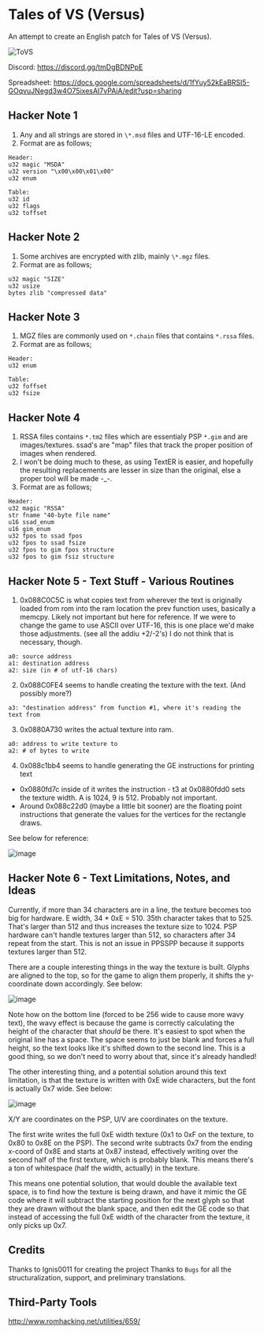 # Tales of VS (Versus)

An attempt to create an English patch for Tales of VS (Versus).

![ToVS](https://raw.githubusercontent.com/lifebottle/Tales-of-VS/main/docs/proj_logo.png)

Discord: https://discord.gg/tmDgBDNPpE

Spreadsheet: https://docs.google.com/spreadsheets/d/1fYuy52kEaBRSI5-GOqvuJNegd3w4O75ixesAI7vPAiA/edit?usp=sharing

## Hacker Note 1
1. Any and all strings are stored in `\*.msd` files and UTF-16-LE encoded.
2. Format are as follows;

```
Header:
u32 magic "MSDA"
u32 version "\x00\x00\x01\x00"
u32 enum 

Table:
u32 id
u32 flags
u32 toffset
```

## Hacker Note 2
1. Some archives are encrypted with zlib, mainly `\*.mgz` files.
2. Format are as follows;
```
u32 magic "SIZE"
u32 usize
bytes zlib "compressed data"
```

## Hacker Note 3
1. MGZ files are commonly used on `*.chain` files that contains `*.rssa` files.
2. Format are as follows;
```
Header:
u32 enum

Table:
u32 foffset
u32 fsize
```

## Hacker Note 4
1. RSSA files contains `*.tm2` files which are essentialy PSP `*.gim` and are images/textures. ssad's are "map" files that track the proper position of images when rendered.
2. I won't be doing much to these, as using TextER is easier, and hopefully the resulting replacements are lesser in size than the original, else a proper tool will be made -_-.
3. Format are as follows;
```
Header:
u32 magic "RSSA"
str fname "40-byte file name"
u16 ssad_enum
u16 gim_enum
u32 fpos to ssad fpos
u32 fpos to ssad fsize
u32 fpos to gim fpos structure
u32 fpos to gim fsiz structure

```

## Hacker Note 5 - Text Stuff - Various Routines
1. 0x088C0C5C is what copies text from wherever the text is originally loaded from rom into the ram location the prev function uses, basically a memcpy. Likely not important but here for reference. If we were to change the game to use ASCII over UTF-16, this is one place we'd make those adjustments. (see all the addiu +2/-2's) I do not think that is necessary, though.
```
a0: source address
a1: destination address
a2: size (in # of utf-16 chars)
```
2. 0x088C0FE4 seems to handle creating the texture with the text. (And possibly more?)
```
a3: "destination address" from function #1, where it's reading the text from
```
3. 0x0880A730 writes the actual texture into ram.
```
a0: address to write texture to
a2: # of bytes to write
```
4. 0x088c1bb4 seems to handle generating the GE instructions for printing text
* 0x0880fd7c inside of it writes the instruction - t3 at 0x0880fdd0 sets the texture width. A is 1024, 9 is 512. Probably not important.
* Around 0x088c22d0 (maybe a little bit sooner) are the floating point instructions that generate the values for the vertices for the rectangle draws.

See below for reference:

![image](https://user-images.githubusercontent.com/6155506/136289026-8ae9c8c1-a28b-4150-9d33-3bbfcb64ea17.png)

## Hacker Note 6 - Text Limitations, Notes, and Ideas
Currently, if more than 34 characters are in a line, the texture becomes too big for hardware. E width, 34 * 0xE = 510. 35th character takes that to 525. That's larger than 512 and thus increases the texture size to 1024. PSP hardware can't handle textures larger than 512, so characters after 34 repeat from the start. This is not an issue in PPSSPP because it supports textures larger than 512.

There are a couple interesting things in the way the texture is built. Glyphs are aligned to the top, so for the game to align them properly, it shifts the y-coordinate down accordingly. See below:

![image](https://user-images.githubusercontent.com/6155506/136292348-ce02bed3-b782-4121-8cc9-fe9ec6313273.png)

Note how on the bottom line (forced to be 256 wide to cause more wavy text), the wavy effect is because the game is correctly calculating the height of the character that *should* be there. It's easiest to spot when the original line has a space. The space seems to just be blank and forces a full height, so the text looks like it's shifted down to the second line. This is a good thing, so we don't need to worry about that, since it's already handled!

The other interesting thing, and a potential solution around this text limitation, is that the texture is written with 0xE wide characters, but the font is actually 0x7 wide. See below:

![image](https://user-images.githubusercontent.com/6155506/136290739-164fea58-ad04-4d57-ad7e-aa7706871d61.png)

X/Y are coordinates on the PSP, U/V are coordinates on the texture.

The first write writes the full 0xE width texture (0x1 to 0xF on the texture, to 0x80 to 0x8E on the PSP). The second write subtracts 0x7 from the ending x-coord of 0x8E and starts at 0x87 instead, effectively writing over the second half of the first texture, which is probably blank. This means there's a ton of whitespace (half the width, actually) in the texture. 

This means one potential solution, that would double the available text space, is to find how the texture is being drawn, and have it mimic the GE code where it will subtract the starting position for the next glyph so that they are drawn without the blank space, and then edit the GE code so that instead of accessing the full 0xE width of the character from the texture, it only picks up 0x7.

## Credits
Thanks to Ignis0011 for creating the project
Thanks to `Bugs` for all the structuralization, support, and preliminary translations.

## Third-Party Tools
http://www.romhacking.net/utilities/659/
